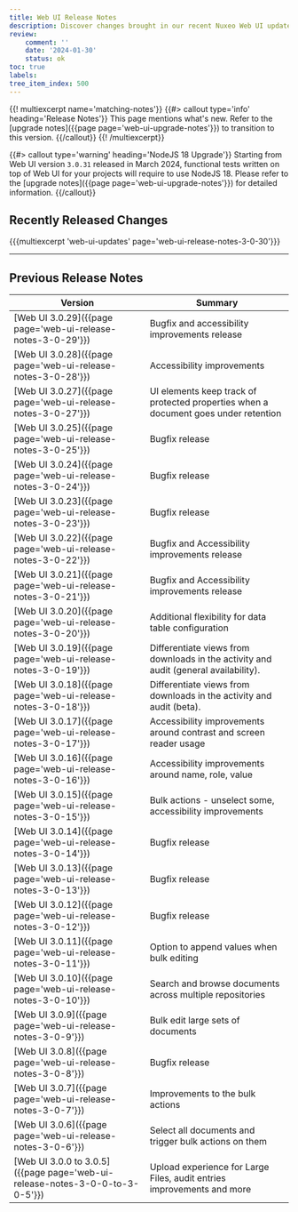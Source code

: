 ```yaml
---
title: Web UI Release Notes
description: Discover changes brought in our recent Nuxeo Web UI updates.
review:
    comment: ''
    date: '2024-01-30'
    status: ok
toc: true
labels:
tree_item_index: 500
---
```


{{! multiexcerpt name='matching-notes'}}
{{#> callout type='info' heading='Release Notes'}}
This page mentions what's new. Refer to the [upgrade notes]({{page page='web-ui-upgrade-notes'}}) to transition to this version.
{{/callout}}
{{! /multiexcerpt}}

{{#> callout type='warning' heading='NodeJS 18 Upgrade'}}
Starting from Web UI version `3.0.31` released in March 2024, functional tests written on top of Web UI for your projects will require to use NodeJS 18. Please refer to the [upgrade notes]({{page page='web-ui-upgrade-notes'}}) for detailed information.
{{/callout}}

## Recently Released Changes

{{{multiexcerpt 'web-ui-updates' page='web-ui-release-notes-3-0-30'}}}

---

## Previous Release Notes

<!-- | [Web UI 3.0.30]({{page page='web-ui-release-notes-3-0-30'}})                  | Polymer version upgrade, accessibility improvements and bugfix release             | -->

| Version                                                                       | Summary                                                                    |
| ----------------------------------------------------------------------------- | -------------------------------------------------------------------------- |
| [Web UI 3.0.29]({{page page='web-ui-release-notes-3-0-29'}})                  | Bugfix and accessibility improvements release                              |
| [Web UI 3.0.28]({{page page='web-ui-release-notes-3-0-28'}})                  | Accessibility improvements
| [Web UI 3.0.27]({{page page='web-ui-release-notes-3-0-27'}})                  | UI elements keep track of protected properties when a document goes under retention  |
| [Web UI 3.0.25]({{page page='web-ui-release-notes-3-0-25'}})                  | Bugfix release                                                             | 
| [Web UI 3.0.24]({{page page='web-ui-release-notes-3-0-24'}})                  | Bugfix release                                                             |
| [Web UI 3.0.23]({{page page='web-ui-release-notes-3-0-23'}})                  | Bugfix release                                                             |
| [Web UI 3.0.22]({{page page='web-ui-release-notes-3-0-22'}})                  | Bugfix and Accessibility improvements release                              |
| [Web UI 3.0.21]({{page page='web-ui-release-notes-3-0-21'}})                  | Bugfix and Accessibility improvements release                              |
| [Web UI 3.0.20]({{page page='web-ui-release-notes-3-0-20'}})                  | Additional flexibility for data table configuration                        |
| [Web UI 3.0.19]({{page page='web-ui-release-notes-3-0-19'}})                  | Differentiate views from downloads in the activity and audit (general availability). |
| [Web UI 3.0.18]({{page page='web-ui-release-notes-3-0-18'}})                  | Differentiate views from downloads in the activity and audit (beta).       |
| [Web UI 3.0.17]({{page page='web-ui-release-notes-3-0-17'}})                  | Accessibility improvements around contrast and screen reader usage         |
| [Web UI 3.0.16]({{page page='web-ui-release-notes-3-0-16'}})                  | Accessibility improvements around name, role, value                        |
| [Web UI 3.0.15]({{page page='web-ui-release-notes-3-0-15'}})                  | Bulk actions - unselect some, accessibility improvements                   |
| [Web UI 3.0.14]({{page page='web-ui-release-notes-3-0-14'}})                  | Bugfix release                                                             |
| [Web UI 3.0.13]({{page page='web-ui-release-notes-3-0-13'}})                  | Bugfix release                                                             |
| [Web UI 3.0.12]({{page page='web-ui-release-notes-3-0-12'}})                  | Bugfix release                                                             |
| [Web UI 3.0.11]({{page page='web-ui-release-notes-3-0-11'}})                  | Option to append values when bulk editing                                  |
| [Web UI 3.0.10]({{page page='web-ui-release-notes-3-0-10'}})                  | Search and browse documents across multiple repositories                   |
| [Web UI 3.0.9]({{page page='web-ui-release-notes-3-0-9'}})                    | Bulk edit large sets of documents                                          |
| [Web UI 3.0.8]({{page page='web-ui-release-notes-3-0-8'}})                    | Bugfix release                                                             |
| [Web UI 3.0.7]({{page page='web-ui-release-notes-3-0-7'}})                    | Improvements to the bulk actions                                           |
| [Web UI 3.0.6]({{page page='web-ui-release-notes-3-0-6'}})                    | Select all documents and trigger bulk actions on them                      |
| [Web UI 3.0.0 to 3.0.5]({{page page='web-ui-release-notes-3-0-0-to-3-0-5'}})  | Upload experience for Large Files, audit entries improvements and more     |
